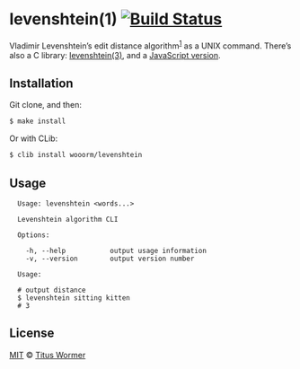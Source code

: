 # levenshtein(1) [![Build Status][badge]][status]

Vladimir Levenshtein’s edit distance algorithm<sup>[1][wiki]</sup> as a UNIX
command. There’s also a C library: [levenshtein(3)][lib], and a
[JavaScript version][js].

## Installation

Git clone, and then:

```bash
$ make install
```

Or with CLib:

```bash
$ clib install wooorm/levenshtein
```

## Usage

```text
  Usage: levenshtein <words...>

  Levenshtein algorithm CLI

  Options:

    -h, --help           output usage information
    -v, --version        output version number

  Usage:

  # output distance
  $ levenshtein sitting kitten
  # 3
```

## License

[MIT][] © [Titus Wormer][author]

[badge]: https://img.shields.io/travis/wooorm/levenshtein.svg

[status]: https://travis-ci.org/wooorm/levenshtein

[wiki]: http://en.wikipedia.org/wiki/Levenshtein_distance

[lib]: https://github.com/wooorm/levenshtein.c

[js]: https://github.com/wooorm/levenshtein-edit-distance

[mit]: LICENSE

[author]: http://wooorm.com
